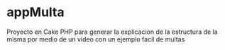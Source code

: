 # appMulta
 Proyecto en Cake PHP para generar la explicacion de la estructura de la misma por medio de un video con un ejemplo facil de multas
